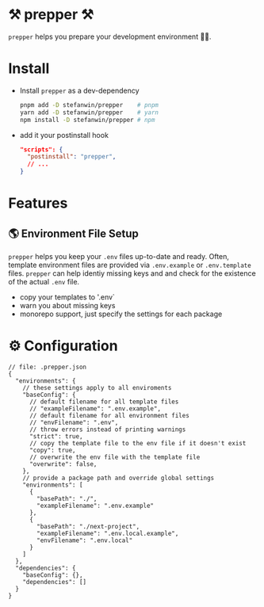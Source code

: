 # ⚒ prepper ⚒

`prepper` helps you prepare your development environment 👩‍💻.

# Install
- Install `prepper` as a dev-dependency
  ```bash
  pnpm add -D stefanwin/prepper    # pnpm
  yarn add -D stefanwin/prepper    # yarn
  npm install -D stefanwin/prepper # npm
  ```
- add it your postinstall hook
  ```json
  "scripts": {
    "postinstall": "prepper",
    // ...
  }
  ```



# Features


## 🌎 Environment File Setup

`prepper` helps you keep your `.env` files up-to-date and ready.
Often, template environment files are provided via `.env.example` or `.env.template` files.
`prepper` can help identiy missing keys and and check for the existence of the actual `.env` file.

- copy your templates to '.env`
- warn you about missing keys
- monorepo support, just specify the settings for each package

# ⚙ Configuration
```json5
// file: .prepper.json
{
  "environments": {
    // these settings apply to all enviroments
    "baseConfig": {
      // default filename for all template files
      // "exampleFilename": ".env.example",
      // default filename for all environment files
      // "envFilename": ".env",
      // throw errors instead of printing warnings
      "strict": true,
      // copy the template file to the env file if it doesn't exist
      "copy": true,
      // overwrite the env file with the template file
      "overwrite": false,
    },
    // provide a package path and override global settings
    "environments": [
      {
        "basePath": "./",
        "exampleFilename": ".env.example"
      },
      {
        "basePath": "./next-project",
        "exampleFilename": ".env.local.example",
        "envFilename": ".env.local"
      }
    ]
  },
  "dependencies": {
    "baseConfig": {},
    "dependencies": []
  }
}

```
